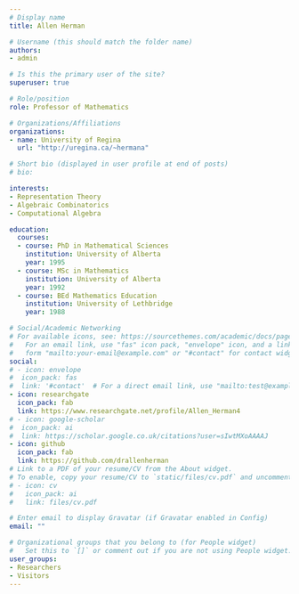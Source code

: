 ```yaml
---
# Display name
title: Allen Herman

# Username (this should match the folder name)
authors:
- admin

# Is this the primary user of the site?
superuser: true

# Role/position
role: Professor of Mathematics

# Organizations/Affiliations
organizations:
- name: University of Regina
  url: "http://uregina.ca/~hermana"

# Short bio (displayed in user profile at end of posts)
# bio: 

interests:
- Representation Theory
- Algebraic Combinatorics
- Computational Algebra

education:
  courses:
  - course: PhD in Mathematical Sciences
    institution: University of Alberta
    year: 1995
  - course: MSc in Mathematics 
    institution: University of Alberta
    year: 1992
  - course: BEd Mathematics Education 
    institution: University of Lethbridge
    year: 1988

# Social/Academic Networking
# For available icons, see: https://sourcethemes.com/academic/docs/page-builder/#icons
#   For an email link, use "fas" icon pack, "envelope" icon, and a link in the
#   form "mailto:your-email@example.com" or "#contact" for contact widget.
social:
# - icon: envelope
#  icon_pack: fas
#  link: '#contact'  # For a direct email link, use "mailto:test@example.org".
- icon: researchgate
  icon_pack: fab
  link: https://www.researchgate.net/profile/Allen_Herman4
# - icon: google-scholar
#  icon_pack: ai
#  link: https://scholar.google.co.uk/citations?user=sIwtMXoAAAAJ
- icon: github
  icon_pack: fab
  link: https://github.com/drallenherman
# Link to a PDF of your resume/CV from the About widget.
# To enable, copy your resume/CV to `static/files/cv.pdf` and uncomment the lines below.
# - icon: cv
#   icon_pack: ai
#   link: files/cv.pdf

# Enter email to display Gravatar (if Gravatar enabled in Config)
email: ""

# Organizational groups that you belong to (for People widget)
#   Set this to `[]` or comment out if you are not using People widget.
user_groups:
- Researchers
- Visitors
---
```


